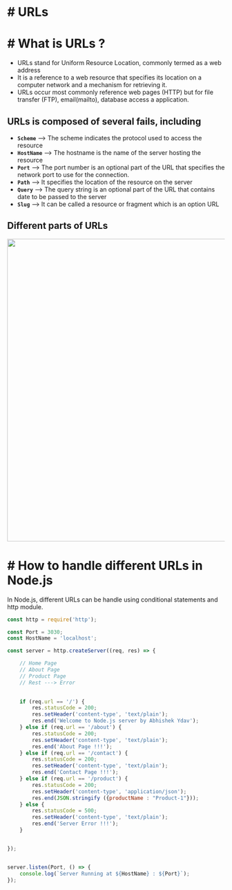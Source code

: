 # # URLs

# # What is URLs ?

- URLs stand for Uniform Resource Location, commonly termed as a web address
- It is a reference to a web resource that specifies its location on a computer network and a mechanism for retrieving it.
- URLs occur most commonly reference web pages (HTTP) but for file transfer (FTP), email(mailto), database access a application.

## URLs is composed of several fails, including

- **`Scheme`** --> The scheme indicates the protocol used to access the resource
- **`HostName`** --> The hostname is the name of the server hosting the resource
- **`Port`** --> The port number is an optional part of the URL that specifies the network port to use for the connection.
- **`Path`** --> It specifies the location of the resource on the server
- **`Query`** --> The query string is an optional part of the URL that contains date to be passed to the server
- **`Slug`** --> It can be called a resource or fragment which is an option URL

## Different parts of URLs

<img src="https://github.com/user-attachments/assets/e6791faf-95c1-47f6-95e6-594510526ca5" width="600" height="700">

# # How to handle different URLs in Node.js

In Node.js, different URLs can be handle using conditional statements and http module.

``` js
const http = require('http');

const Port = 3030;
const HostName = 'localhost';

const server = http.createServer((req, res) => {

	// Home Page
	// About Page
	// Product Page
	// Rest ---> Error

	
	if (req.url == '/') {
		res.statusCode = 200;
		res.setHeader('content-type', 'text/plain');
		res.end('Welcome to Node.js server by Abhishek Ydav');
	} else if (req.url == '/about') {
		res.statusCode = 200;
		res.setHeader('content-type', 'text/plain');
		res.end('About Page !!!');
	} else if (req.url == '/contact') {
		res.statusCode = 200;
		res.setHeader('content-type', 'text/plain');
		res.end('Contact Page !!!');
	} else if (req.url == '/product') {
		res.statusCode = 200;
		res.setHeader('content-type', 'application/json');
		res.end(JSON.stringify ({productName : "Product-1"}));
	} else {
		res.statusCode = 500;
		res.setHeader('content-type', 'text/plain');
		res.end('Server Error !!!');
	} 


});


server.listen(Port, () => {
	console.log(`Server Running at ${HostName} : ${Port}`);
});
``` 






